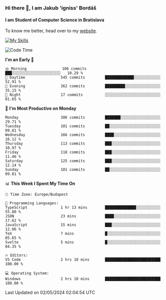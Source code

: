 ### Hi there 👋, I am Jakub 'igniss' Bordáš

#### I am Student of Computer Science in Bratislava
To know me better, head over to my [website](https://bordas.sk).

[![My Skills](https://skillicons.dev/icons?i=js,html,css,figma,svelte,java,kotlin,python,postgresql,typescript,nest,nodejs)](https://bordas.sk)


<!--START_SECTION:waka-->
![Code Time](http://img.shields.io/badge/Code%20Time-1%2C477%20hrs%2048%20mins-blue)

**I'm an Early 🐤** 

```text
🌞 Morning                106 commits         ███░░░░░░░░░░░░░░░░░░░░░░   10.29 % 
🌆 Daytime                545 commits         █████████████░░░░░░░░░░░░   52.91 % 
🌃 Evening                362 commits         █████████░░░░░░░░░░░░░░░░   35.15 % 
🌙 Night                  17 commits          ░░░░░░░░░░░░░░░░░░░░░░░░░   01.65 % 
```
📅 **I'm Most Productive on Monday** 

```text
Monday                   306 commits         ███████░░░░░░░░░░░░░░░░░░   29.71 % 
Tuesday                  101 commits         ██░░░░░░░░░░░░░░░░░░░░░░░   09.81 % 
Wednesday                166 commits         ████░░░░░░░░░░░░░░░░░░░░░   16.12 % 
Thursday                 113 commits         ███░░░░░░░░░░░░░░░░░░░░░░   10.97 % 
Friday                   118 commits         ███░░░░░░░░░░░░░░░░░░░░░░   11.46 % 
Saturday                 125 commits         ███░░░░░░░░░░░░░░░░░░░░░░   12.14 % 
Sunday                   101 commits         ██░░░░░░░░░░░░░░░░░░░░░░░   09.81 % 
```


📊 **This Week I Spent My Time On** 

```text
🕑︎ Time Zone: Europe/Budapest

💬 Programming Languages: 
TypeScript               1 hr 13 mins        ██████████████░░░░░░░░░░░   55.80 % 
JSON                     23 mins             ████░░░░░░░░░░░░░░░░░░░░░   17.62 % 
JavaScript               15 mins             ███░░░░░░░░░░░░░░░░░░░░░░   12.06 % 
TeX                      7 mins              █░░░░░░░░░░░░░░░░░░░░░░░░   05.65 % 
Svelte                   5 mins              █░░░░░░░░░░░░░░░░░░░░░░░░   04.35 % 

🔥 Editors: 
VS Code                  2 hrs 10 mins       █████████████████████████   100.00 % 

💻 Operating System: 
Windows                  2 hrs 10 mins       █████████████████████████   100.00 % 
```


 Last Updated on 02/05/2024 02:04:54 UTC
<!--END_SECTION:waka-->

